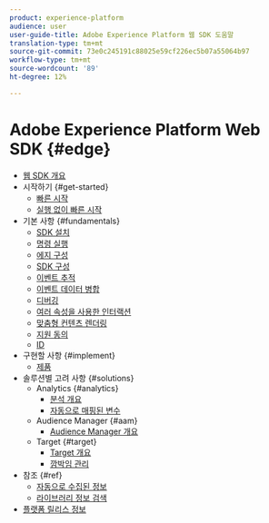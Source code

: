 ```yaml
---
product: experience-platform
audience: user
user-guide-title: Adobe Experience Platform 웹 SDK 도움말
translation-type: tm+mt
source-git-commit: 73e0c245191c88025e59cf226ec5b07a55064b97
workflow-type: tm+mt
source-wordcount: '89'
ht-degree: 12%

---
```



# Adobe Experience Platform Web SDK {#edge}

* [웹 SDK 개요](home.md)
* 시작하기 {#get-started}
   * [빠른 시작](getting-started/quick-start-with-launch.md)
   * [실행 없이 빠른 시작](getting-started/quick-start-without-launch.md)
* 기본 사항 {#fundamentals}
   * [SDK 설치](fundamentals/installing-the-sdk.md)
   * [명령 실행](fundamentals/executing-commands.md)
   * [에지 구성](fundamentals/edge-configuration.md)
   * [SDK 구성](fundamentals/configuring-the-sdk.md)
   * [이벤트 추적](fundamentals/tracking-events.md)
   * [이벤트 데이터 병합](fundamentals/merging-event-data.md)
   * [디버깅](fundamentals/debugging.md)
   * [여러 속성을 사용한 인터랙션](fundamentals/interacting-with-multiple-properties.md)
   * [맞춤형 컨텐츠 렌더링](fundamentals/rendering-personalization-content.md)
   * [지원 동의](fundamentals/supporting-consent.md)
   * [ID](fundamentals/identity.md)
* 구현할 사항 {#implement}
   * [제품](what-to-implement/commerce.md)
* 솔루션별 고려 사항 {#solutions}
   * Analytics {#analytics}
      * [분석 개요](solution-specific/analytics/analytics-overview.md)
      * [자동으로 매핑된 변수](solution-specific/analytics/automatically-mapped-vars.md)
   * Audience Manager {#aam}
      * [Audience Manager 개요](solution-specific/audience-manager/audience-manager-overview.md)
   * Target {#target}
      * [Target 개요](solution-specific/target/target-overview.md)
      * [깜박임 관리](solution-specific/target/flicker-management.md)
* 참조 {#ref}
   * [자동으로 수집된 정보](reference/automatic-information.md)
   * [라이브러리 정보 검색](reference/retrieving-library-information.md)
* [플랫폼 릴리스 정보](https://www.adobe.com/go/platform-release-notes-en)
